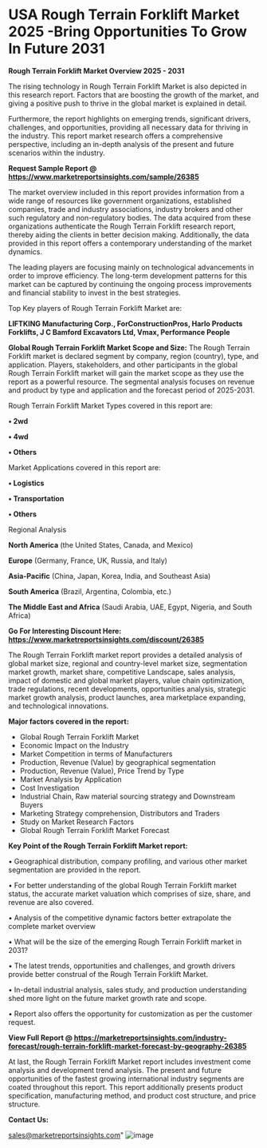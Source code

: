  # USA Rough Terrain Forklift Market 2025 -Bring Opportunities To Grow In Future 2031

<Strong> Rough Terrain Forklift Market Overview 2025 - 2031</strong>

The rising technology in Rough Terrain Forklift Market is also depicted in this research report. Factors that are boosting the growth of the market, and giving a positive push to thrive in the global market is explained in detail.

Furthermore, the report highlights on emerging trends, significant drivers, challenges, and opportunities, providing all necessary data for thriving in the industry. This report market research offers a comprehensive perspective, including an in-depth analysis of the present and future scenarios within the industry.

<strong>Request Sample Report @ <a href=https://www.marketreportsinsights.com/sample/26385>https://www.marketreportsinsights.com/sample/26385</a></strong>

The market overview included in this report provides information from a wide range of resources like government organizations, established companies, trade and industry associations, industry brokers and other such regulatory and non-regulatory bodies. The data acquired from these organizations authenticate the Rough Terrain Forklift research report, thereby aiding the clients in better decision making. Additionally, the data provided in this report offers a contemporary understanding of the market dynamics.

The leading players are focusing mainly on technological advancements in order to improve efficiency. The long-term development patterns for this market can be captured by continuing the ongoing process improvements and financial stability to invest in the best strategies.

Top Key players of Rough Terrain Forklift Market are:

<strong>LIFTKING Manufacturing Corp., ForConstructionPros, Harlo Products Forklifts, J C Bamford Excavators Ltd, Vmax, Performance People</strong>

<strong><b>Global Rough Terrain Forklift Market Scope and Size:</b></strong>
The Rough Terrain Forklift market is declared segment by company, region (country), type, and application. Players, stakeholders, and other participants in the global Rough Terrain Forklift market will gain the market scope as they use the report as a powerful resource. The segmental analysis focuses on revenue and product by type and application and the forecast period of 2025-2031.

Rough Terrain Forklift Market Types covered in this report are:

<strong>• 2wd

• 4wd

• Others</strong>

Market Applications covered in this report are:

<strong>• Logistics

• Transportation

• Others</strong> 

Regional Analysis

<strong>North America</strong> (the United States, Canada, and Mexico)

<strong>Europe</strong> (Germany, France, UK, Russia, and Italy)

<strong>Asia-Pacific</strong> (China, Japan, Korea, India, and Southeast Asia)

<strong>South America</strong> (Brazil, Argentina, Colombia, etc.)

<strong>The Middle East and Africa</strong> (Saudi Arabia, UAE, Egypt, Nigeria, and South Africa)

<strong>Go For Interesting Discount Here: <a href=https://www.marketreportsinsights.com/discount/26385>https://www.marketreportsinsights.com/discount/26385</a></strong>

The Rough Terrain Forklift market report provides a detailed analysis of global market size, regional and country-level market size, segmentation market growth, market share, competitive Landscape, sales analysis, impact of domestic and global market players, value chain optimization, trade regulations, recent developments, opportunities analysis, strategic market growth analysis, product launches, area marketplace expanding, and technological innovations.

<strong><b>Major factors covered in the report:</b></strong>
<ul>
  <li>Global Rough Terrain Forklift Market </li>
  <li>Economic Impact on the Industry</li>
  <li>Market Competition in terms of Manufacturers</li>
  <li>Production, Revenue (Value) by geographical segmentation</li>
  <li>Production, Revenue (Value), Price Trend by Type</li>
  <li>Market Analysis by Application</li>
  <li>Cost Investigation</li>
  <li>Industrial Chain, Raw material sourcing strategy and Downstream Buyers</li>
  <li>Marketing Strategy comprehension, Distributors and Traders</li>
  <li>Study on Market Research Factors</li>
  <li>Global Rough Terrain Forklift Market Forecast</li>
</ul>

<strong><b>Key Point of the Rough Terrain Forklift Market report:</b></strong>

• Geographical distribution, company profiling, and various other market segmentation are provided in the report.

• For better understanding of the global Rough Terrain Forklift market status, the accurate market valuation which comprises of size, share, and revenue are also covered.

• Analysis of the competitive dynamic factors better extrapolate the complete market overview

• What will be the size of the emerging Rough Terrain Forklift market in 2031?

• The latest trends, opportunities and challenges, and growth drivers provide better construal of the Rough Terrain Forklift Market.

• In-detail industrial analysis, sales study, and production understanding shed more light on the future market growth rate and scope.

• Report also offers the opportunity for customization as per the customer request.

<strong><b>View Full Report @ <a href=https://marketreportsinsights.com/industry-forecast/rough-terrain-forklift-market-forecast-by-geography-26385>https://marketreportsinsights.com/industry-forecast/rough-terrain-forklift-market-forecast-by-geography-26385</a></b></strong>


At last, the Rough Terrain Forklift Market report includes investment come analysis and development trend analysis. The present and future opportunities of the fastest growing international industry segments are coated throughout this report. This report additionally presents product specification, manufacturing method, and product cost structure, and price structure.

<strong>Contact Us:</strong>

sales@marketreportsinsights.com"
![image](https://github.com/user-attachments/assets/1cc13b3b-af52-4f99-840f-62556822c5c2)
